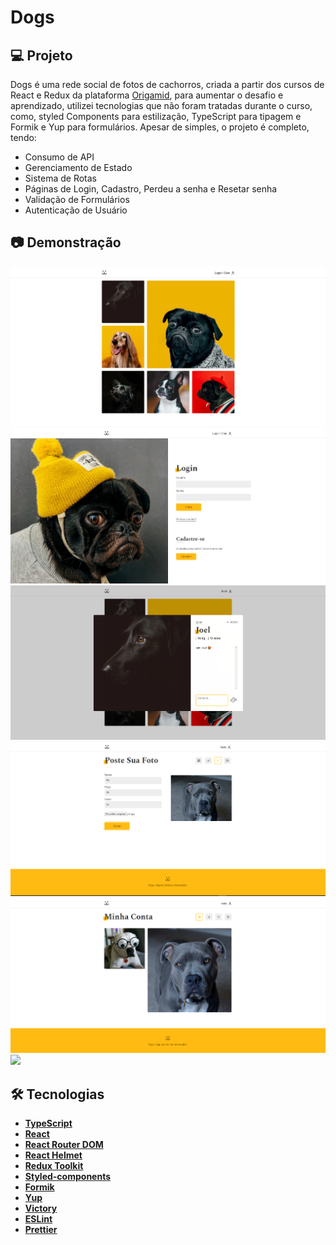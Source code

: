 # Dogs

## 💻 Projeto

Dogs é uma rede social de fotos de cachorros, criada a partir dos cursos de React e Redux da plataforma [Origamid](https://budget-app2-orpin.vercel.app/), para aumentar o desafio e aprendizado, utilizei tecnologias que não foram tratadas durante o curso, como, styled Components para estilização, TypeScript para tipagem e Formik e Yup para formulários. Apesar de simples, o projeto é completo, tendo:

- Consumo de API
- Gerenciamento de Estado
- Sistema de Rotas
- Páginas de Login, Cadastro, Perdeu a senha e Resetar senha
- Validação de Formulários
- Autenticação de Usuário

## 📷 Demonstração

![](./github/home.png)
![](./github/login.png)
![](./github/modal.png)
![](./github/photo-post.png)
![](./github/account.png)
![](./github/dogs.gif)

## :hammer_and_wrench: Tecnologias

- **[TypeScript](https://www.typescriptlang.org/)**
- **[React](https://pt-br.reactjs.org/)**
- **[React Router DOM](https://reactrouter.com/core/guides/philosophy)**
- **[React Helmet](https://github.com/nfl/react-helmet)**
- **[Redux Toolkit](https://redux-toolkit.js.org/)**
- **[Styled-components](https://styled-components.com/)**
- **[Formik](https://formik.org/)**
- **[Yup](https://github.com/jquense/yup)**
- **[Victory](https://formidable.com/open-source/victory/)**
- **[ESLint](https://eslint.org/)**
- **[Prettier](https://prettier.io/)**
